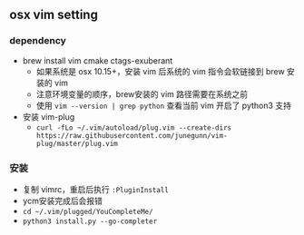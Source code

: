 ## osx vim setting

### dependency

* brew install vim cmake ctags-exuberant
  * 如果系统是 osx 10.15+，安装 vim 后系统的 vim 指令会软链接到 brew 安装的 vim
  * 注意环境变量的顺序，brew安装的 vim 路径需要在系统之前 
  * 使用 `vim --version | grep python` 查看当前 vim 开启了 python3 支持
* 安装 vim-plug
  * `curl -fLo ~/.vim/autoload/plug.vim --create-dirs https://raw.githubusercontent.com/junegunn/vim-plug/master/plug.vim`

### 安装

* 复制 vimrc，重启后执行 `:PluginInstall`
* ycm安装完成后会报错
* `cd ~/.vim/plugged/YouCompleteMe/`
* `python3 install.py --go-completer`